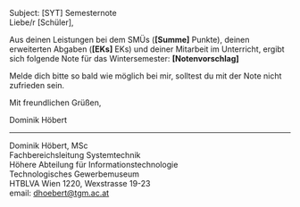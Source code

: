 Subject: [SYT] Semesternote   
Liebe/r [Schüler],

Aus deinen Leistungen bei dem SMÜs (**[Summe]** Punkte), deinen erweiterten Abgaben (**[EKs]** EKs)
und deiner Mitarbeit im Unterricht, ergibt sich folgende Note für das Wintersemester: **[Notenvorschlag]**

Melde dich bitte so bald wie möglich bei mir, solltest du mit der Note nicht zufrieden sein.

Mit freundlichen Grüßen,

Dominik Höbert  
________________________________
Dominik Höbert, MSc  
Fachbereichsleitung Systemtechnik  
Höhere Abteilung für Informationstechnologie  
Technologisches Gewerbemuseum  
HTBLVA Wien 1220, Wexstrasse 19-23  
email: dhoebert@tgm.ac.at  
